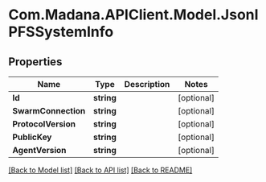 
# Com.Madana.APIClient.Model.JsonIPFSSystemInfo

## Properties

Name | Type | Description | Notes
------------ | ------------- | ------------- | -------------
**Id** | **string** |  | [optional] 
**SwarmConnection** | **string** |  | [optional] 
**ProtocolVersion** | **string** |  | [optional] 
**PublicKey** | **string** |  | [optional] 
**AgentVersion** | **string** |  | [optional] 

[[Back to Model list]](../README.md#documentation-for-models)
[[Back to API list]](../README.md#documentation-for-api-endpoints)
[[Back to README]](../README.md)

